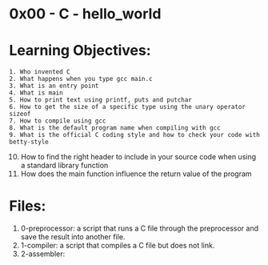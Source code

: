 # 0x00 - C - hello_world

# Learning Objectives:

    1. Who invented C
    2. What happens when you type gcc main.c
    3. What is an entry point
    4. What is main
    5. How to print text using printf, puts and putchar
    6. How to get the size of a specific type using the unary operator sizeof
    7. How to compile using gcc
    8. What is the default program name when compiling with gcc
    9. What is the official C coding style and how to check your code with betty-style
   10. How to find the right header to include in your source code when using a standard library function
   11. How does the main function influence the return value of the program

# Files:

1. 0-preprocessor: a script that runs a C file through the preprocessor and save the result into another file.
2. 1-compiler:     a script that compiles a C file but does not link.
3. 2-assembler:
